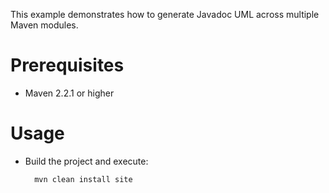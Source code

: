 This example demonstrates how to generate Javadoc UML across multiple Maven modules.

Prerequisites
=============
* Maven 2.2.1 or higher

Usage
=====
* Build the project and execute:

        mvn clean install site
        

